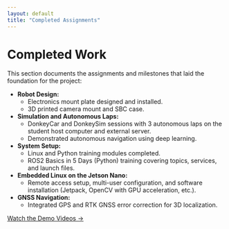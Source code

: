 ```yaml
---
layout: default
title: "Completed Assignments"
---
```


# Completed Work

This section documents the assignments and milestones that laid the foundation for the project:

- **Robot Design:**
  - Electronics mount plate designed and installed.
  - 3D printed camera mount and SBC case.
- **Simulation and Autonomous Laps:**
  - DonkeyCar and DonkeySim sessions with 3 autonomous laps on the student host computer and external server.
  - Demonstrated autonomous navigation using deep learning.
- **System Setup:**
  - Linux and Python training modules completed.
  - ROS2 Basics in 5 Days (Python) training covering topics, services, and launch files.
- **Embedded Linux on the Jetson Nano:**
  - Remote access setup, multi-user configuration, and software installation (Jetpack, OpenCV with GPU acceleration, etc.).
- **GNSS Navigation:**
  - Integrated GPS and RTK GNSS error correction for 3D localization.

[Watch the Demo Videos →](videos.md)
